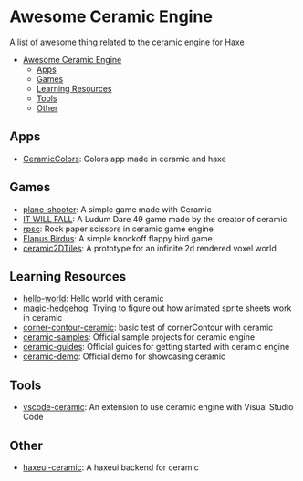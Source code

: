# Awesome Ceramic Engine
A list of awesome thing related to the ceramic engine for Haxe

- [Awesome Ceramic Engine](#awesome-ceramic-engine)
  - [Apps](#apps)
  - [Games](#games)
  - [Learning Resources](#learning-resources)
  - [Tools](#tools)
  - [Other](#other)
  
## Apps
- [CeramicColors](https://github.com/Gioele-Bencivenga/CeramicColors): Colors app made in ceramic and haxe

## Games
- [plane-shooter](https://github.com/MateuSai/Plane-Shooter-with-Ceramic): A simple game made with Ceramic
- [IT WILL FALL](https://github.com/jeremyfa/ld49): A Ludum Dare 49 game made by the creator of ceramic
- [rpsc](https://github.com/5u4/rpsc): Rock paper scissors in ceramic game engine 
- [Flapus Birdus](https://github.com/kevspau/flapus-birdus): A simple knockoff flappy bird game
- [ceramic2DTiles](https://github.com/Lythom/ceramic2DTiles): A prototype for an infinite 2d rendered voxel world

## Learning Resources
- [hello-world](https://github.com/NulllStack/HelloCeramic): Hello world with ceramic
- [magic-hedgehog](https://github.com/qeshi/magic-hedgehog): Trying to figure out how animated sprite sheets work in ceramic
- [corner-contour-ceramic](https://github.com/nanjizal/cornerContourCeramicTest): basic test of cornerContour with ceramic
- [ceramic-samples](https://github.com/ceramic-engine/ceramic-samples): Official sample projects for ceramic engine
- [ceramic-guides](https://ceramic-engine.com/guides/): Official guides for getting started with ceramic engine
- [ceramic-demo](https://github.com/jeremyfa/ceramic-demo): Official demo for showcasing ceramic

## Tools
- [vscode-ceramic](https://github.com/ceramic-engine/vscode-ceramic): An extension to use ceramic engine with Visual Studio Code

## Other
- [haxeui-ceramic](https://github.com/Jarrio/haxeui-ceramic): A haxeui backend for ceramic
